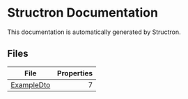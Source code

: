 # Structron Documentation
This documentation is automatically generated by Structron.

## Files
| File | Properties |
| ---- | ---------: |
|[ExampleDto](ExampleDto.md)|7|
